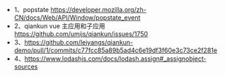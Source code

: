 
- 1、popstate https://developer.mozilla.org/zh-CN/docs/Web/API/Window/popstate_event
- 2、qiankun vue 主应用和子应用 https://github.com/umijs/qiankun/issues/1750
- 3、https://github.com/leiyangs/qiankun-demo/pull/1/commits/c77fcc85a89b5ad4c6e19df3f60e3c73ce2f281e
- 4、https://www.lodashjs.com/docs/lodash.assign#_assignobject-sources
